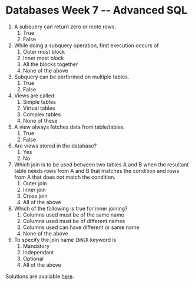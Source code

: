 # Databases Week 7 -- Advanced SQL

1. A subquery can return zero or mote rows.
   1. True
   2. False
2. While doing a subquery operation, first execution occurs of
   1. Outer most block
   2. Inner most block
   3. All the blocks together
   4. None of the above
3. Subquery can be performed on multiple tables.
   1. True
   2. False
4. Views are called:
   1. Simple tables
   2. Virtual tables
   3. Complex tables
   4. None of these
5. A view always fetches data from table/tables.
   1. True
   2. False
6. Are views stored in the database?
   1. Yes
   2. No
7. Which join is to be used between two tables A and B when the resultant table needs rows from A and B that matches the condition and rows from A that does not match the condition.
   1. Outer join
   2. Inner join
   3. Cross join
   4. All of the above
8. Which of the following is true for inner joining?
   1. Columns used must be of the same name
   2. Columns used must be of different names
   3. Columns used can have different or same name
   4. None of the above
9. To specify the join name `INNER` keyword is
   1. Mandatory
   2. Independant
   3. Optional
   4. All of the above

Solutions are available [here](solution).    